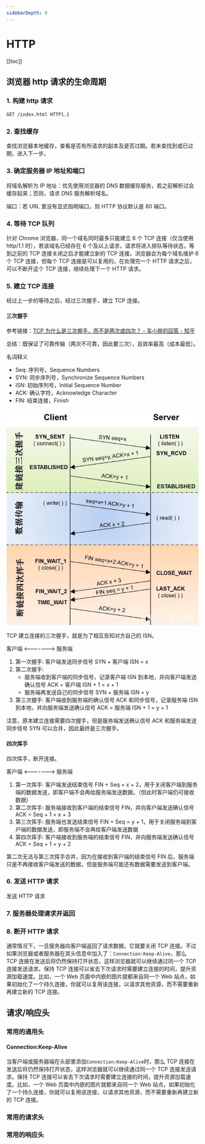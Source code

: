 ```yaml
---
sidebarDepth: 0
---
```


# HTTP

[[toc]]

## 浏览器 http 请求的生命周期

### 1. 构建 http 请求

```txt
GET /index.html HTTP1.1
```

### 2. 查找缓存

查找浏览器本地缓存，查看是否有所请求的副本及是否过期。若未查找到或已过期，进入下一步。

### 3. 确定服务器 IP 地址和端口

将域名解析为 IP 地址：优先使用浏览器的 DNS 数据缓存服务，若之前解析过会缓存起来；否则，请求 DNS 服务解析域名。

端口：若 URL 里没有显式指明端口，则 HTTP 协议默认是 80 端口。

### 4. 等待 TCP 队列

针对 Chrome 浏览器，同一个域名同时最多只能建立 6 个 TCP 连接（仅当使用 http/1.1 时），若该域名已经存在 6 个及以上请求，请求将进入排队等待状态，等到之前的 TCP 连接关闭之后才能建立新的 TCP 连接。浏览器会为每个域名维护 6 个 TCP 连接，但每个 TCP 连接是可以复用的，在处理完一个 HTTP 请求之后，可以不断开这个 TCP 连接，继续处理下一个 HTTP 请求。

### 5. 建立 TCP 连接

经过上一步的等待之后，经过三次握手，建立 TCP 连接。

#### 三次握手

参考链接：[TCP 为什么是三次握手，而不是两次或四次？ - 车小胖的回答 - 知乎](https://www.zhihu.com/question/24853633/answer/115173386)

总结：既保证了可靠传输（两次不可靠，因此要三次），且效率最高（成本最低）。

名词释义

- Seq: 序列号，Sequence Numbers
- SYN: 同步序列号，Synchronize Sequence Numbers
- ISN: 初始序列号，Initial Sequence Number
- ACK: 确认字符，Acknowledge Character
- FIN: 结束连接，Finish

![TCP](./images/tcp.png)

TCP 建立连接的三次握手，就是为了相互告知对方自己的 ISN。

客户端 <-------> 服务端

1. 第一次握手: 客户端发送同步信号 SYN + 客户端 ISN = x
2. 第二次握手:
   - 服务端收到客户端的同步信号，记录客户端 ISN 到本地，并向客户端发送确认信号 ACK = 客户端 ISN + 1 = x + 1
   - 服务端再发送自己的同步信号 SYN + 服务端 ISN = y
3. 第三次握手: 客户端收到服务端的确认信号 ACK 和同步信号，记录服务端 ISN 到本地，并向服务端发送确认信号 ACK = 服务端 ISN + 1 = y + 1

注意，原本建立连接需要四次握手，但是服务端发送确认信号 ACK 和服务端发送同步信号 SYN 可以合并，因此最终是三次握手。

#### 四次挥手

四次挥手，断开连接。

客户端 <-------> 服务端

1. 第一次挥手: 客户端发送结束信号 FIN + Seq = x + 2，用于关闭客户端到服务端的数据发送，即客户端不会再给服务端发送数据。（但此时客户端仍可接收数据）
2. 第二次挥手: 服务端接收到客户端的结束信号 FIN，并向客户端发送确认信号 ACK = Seq + 1 = x + 3
3. 第三次挥手: 服务端也发送结束信号 FIN + Seq = y + 1，用于关闭服务端到客户端的数据发送，即服务端不会再给客户端发送数据
4. 第四次挥手: 客户端接收到服务端的结束信号 FIN，并向服务端发送确认信号 ACK = Seq + 1 = y + 2

第二次无法与第三次挥手合并，因为在接收到客户端的结束信号 FIN 后，服务端只是不再接收客户端发送的数据，但是服务端可能还有数据需要发送到客户端。

### 6. 发送 HTTP 请求

发送 HTTP 请求

### 7. 服务器处理请求并返回

### 8. 断开 HTTP 请求

通常情况下，一旦服务器向客户端返回了请求数据，它就要关闭 TCP 连接。不过如果浏览器或者服务器在其头信息中加入了：`Connection:Keep-Alive`，那么 TCP 连接在发送后将仍然保持打开状态，这样浏览器就可以继续通过同一个 TCP 连接发送请求。保持 TCP 连接可以省去下次请求时需要建立连接的时间，提升资源加载速度。比如，一个 Web 页面中内嵌的图片就都来自同一个 Web 站点，如果初始化了一个持久连接，你就可以复用该连接，以请求其他资源，而不需要重新再建立新的 TCP 连接。

## 请求/响应头

### 常用的通用头

#### Connection:Keep-Alive

当客户端或服务器端在头部里添加`Connection:Keep-Alive`时，那么 TCP 连接在发送后将仍然保持打开状态，这样浏览器就可以继续通过同一个 TCP 连接发送请求。保持 TCP 连接可以省去下次请求时需要建立连接的时间，提升资源加载速度。比如，一个 Web 页面中内嵌的图片就都来自同一个 Web 站点，如果初始化了一个持久连接，你就可以复用该连接，以请求其他资源，而不需要重新再建立新的 TCP 连接。

### 常用的请求头

### 常用的响应头

